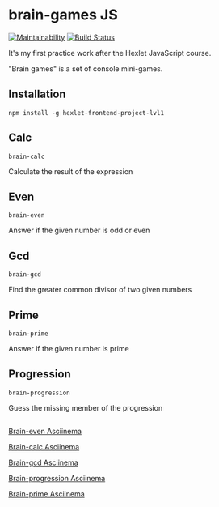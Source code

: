 # brain-games JS

[![Maintainability](https://api.codeclimate.com/v1/badges/58f910ad3840209d0d0b/maintainability)](https://codeclimate.com/github/sergey-ag/frontend-project-lvl1/maintainability)
[![Build Status](https://travis-ci.org/sergey-ag/frontend-project-lvl1.svg?branch=master)](https://travis-ci.org/sergey-ag/frontend-project-lvl1)

It's my first practice work after the Hexlet JavaScript course.

"Brain games" is a set of console mini-games.

## Installation

```
npm install -g hexlet-frontend-project-lvl1
```

## Calc

```
brain-calc
```

Calculate the result of the expression

## Even

```
brain-even
```

Answer if the given number is odd or even

## Gcd

```
brain-gcd
```

Find the greater common divisor of two given numbers

## Prime

```
brain-prime
```

Answer if the given number is prime

## Progression

```
brain-progression
```

Guess the missing member of the progression

##

[Brain-even Asciinema](https://asciinema.org/a/N6s1jNrookXyQAmmMI1Uoyhgy)

[Brain-calc Asciinema](https://asciinema.org/a/l1jiNQsu8L4gQSrdhOAICYGTB)

[Brain-gcd Asciinema](https://asciinema.org/a/2UCTyw0DwHBOtgjUSTZAF2Eon)

[Brain-progression Asciinema](https://asciinema.org/a/eGwTuCnFNzoCGwsB0JY2DAMlQ)

[Brain-prime Asciinema](https://asciinema.org/a/veLH21HPP8Rhe3yYGCUCvqiIw)
